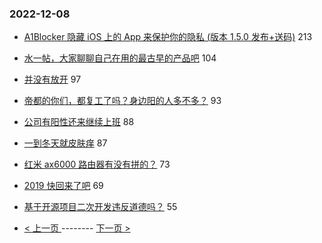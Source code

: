 ### 2022-12-08 
- [A1Blocker 隐藏 iOS 上的 App 来保护你的隐私 (版本 1.5.0 发布+送码)](https://www.v2ex.com/t/900941) 213
- [水一帖，大家聊聊自己在用的最古早的产品吧](https://www.v2ex.com/t/900965) 104
- [并没有放开](https://www.v2ex.com/t/900997) 97
- [帝都的你们，都复工了吗？身边阳的人多不多？](https://www.v2ex.com/t/900972) 93
- [公司有阳性还来继续上班](https://www.v2ex.com/t/901040) 88
- [一到冬天就皮肤痒](https://www.v2ex.com/t/900964) 87
- [红米 ax6000 路由器有没有拼的？](https://www.v2ex.com/t/900940) 73
- [2019 快回来了吧](https://www.v2ex.com/t/900966) 69
- [基于开源项目二次开发违反道德吗？](https://www.v2ex.com/t/900894) 55 

- [ < 上一页 ](https://github.com/able8/v2ex-hot-record/blob/master/2022-12-07.md) -------- [ 下一页 > ](https://github.com/able8/v2ex-hot-record/blob/master/2022-12-09.md)